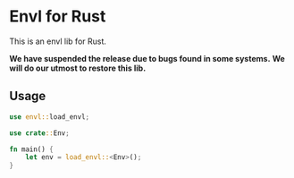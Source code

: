 # Envl for Rust

This is an envl lib for Rust.

**We have suspended the release due to bugs found in some systems.**
**We will do our utmost to restore this lib.**

## Usage
```rs
use envl::load_envl;

use crate::Env;

fn main() {
    let env = load_envl::<Env>();
}
```
